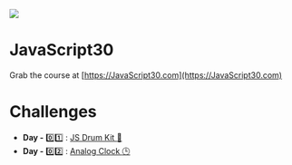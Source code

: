 ![](https://javascript30.com/images/JS3-social-share.png)

# JavaScript30

Grab the course at [https://JavaScript30.com](https://JavaScript30.com)

# Challenges

- **Day -** :zero::one: : [JS Drum Kit :drum:](https://aayushi-mittal.github.io/JavaScript30/Day-01-Javascript-Drum-Kit/index.html)
- **Day -** :zero::two: : [Analog Clock :clock3:](https://aayushi-mittal.github.io/JavaScript30/Day-02-Analog-Clock/index.html)
